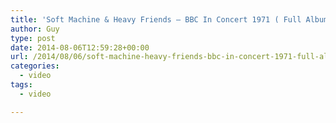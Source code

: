 ```yaml
---
title: 'Soft Machine & Heavy Friends – BBC In Concert 1971 ( Full Album).wmv'
author: Guy
type: post
date: 2014-08-06T12:59:28+00:00
url: /2014/08/06/soft-machine-heavy-friends-bbc-in-concert-1971-full-album-wmv/
categories:
  - video
tags:
  - video

---
```

